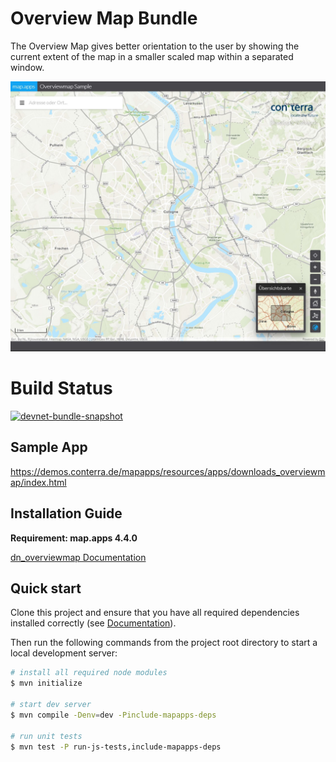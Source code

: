# Overview Map Bundle
The Overview Map gives better orientation to the user by showing the current extent of the map in a smaller scaled map within a separated window.

![Screenshot App](https://github.com/conterra/mapapps-overviewmap/blob/master/screenshot.JPG)

# Build Status
[![devnet-bundle-snapshot](https://github.com/conterra/mapapps-overviewmap/actions/workflows/devnet-bundle-snapshot.yml/badge.svg)](https://github.com/conterra/mapapps-overviewmap/actions/workflows/devnet-bundle-snapshot.yml)

## Sample App
https://demos.conterra.de/mapapps/resources/apps/downloads_overviewmap/index.html

## Installation Guide
**Requirement: map.apps 4.4.0**

[dn_overviewmap Documentation](https://github.com/conterra/mapapps-overviewmap/tree/master/src/main/js/bundles/dn_overviewmap)

## Quick start

Clone this project and ensure that you have all required dependencies installed correctly (see [Documentation](https://docs.conterra.de/en/mapapps/latest/developersguide/getting-started/set-up-development-environment.html)).

Then run the following commands from the project root directory to start a local development server:

```bash
# install all required node modules
$ mvn initialize

# start dev server
$ mvn compile -Denv=dev -Pinclude-mapapps-deps

# run unit tests
$ mvn test -P run-js-tests,include-mapapps-deps
```
